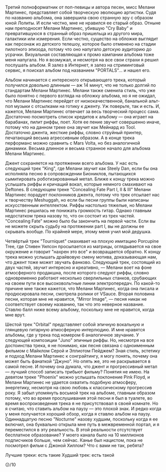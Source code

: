 Третий полноформатник от поп-певицы и автора песен, мисс Мелани Мартинес, представляет собой творческую эволюцию артистки. Судя по названию альбома, она завершила свою странную эру с образом юной Лолиты. И если честно, мне не нравился ее старый образ. Отныне нам преподносят Мелани Мартинес, убившую "Cry Baby" и превратившуюся в странный образ пришельца из другого мира, галактики или измерения. Если честно, существо на обложке выглядит как персонаж из детского телешоу, которое было отменено на стадии пилотного эпизода, потому что оно напугало детскую аудиторию до усрачки. Визуальная составляющая к промо кампании альбома тоже меня напугала. Но я возмужал, и несмотря на все свои страхи я решил послушать альбом. Я залез в Интернет, я залез на стриминговый сервис, я поискал альбом под названием "PORTALS"... и нашел его.

Альбом начинается с интересного открывающего трека, который получился довольно длинным — аж 14 минут, что не только долгий по стандартам Мелани Мартинес. Мелани также сменила стиль, что уже было понятно с первого взгляда на обложку альбома, но я не ожидал, что Мелани Мартинес перейдет от низкокачественной, банальной альт-поп музыки с отсылками на готику к дженту. Уж поверьте, так и есть. И, кажется, Мелани Мартинес отвечает за весь творческий процесс сама. Достаточно посмотреть список кредитов к альбому — она играет на барабанах, пилит риффы, поет. Хотя ее пение звучит совершенно иначе, потому что на данном треке она звучит как Мейнард из Tool. Достаточно джента, жесткие риффы, словно струйный принтер, печатающий весьма агрессивным образом. А в конце трека перформанс можно сравнить с Mars Volta, но без аналогичной динамики. Весьма длинное и весьма странное начало для альбома Мелани Мартинес.

Джент сохраняется на протяжении всего альбома. У нас есть следующий трек "King", где Мелани звучит как Steely Dan, если бы она исполняла песню в сопровождении Биониклов, пытающихся сымитировать роботизированный метал. Ближе к концу трека можно услышать риффы и кричащий вокал, которые немного смахивают на Deftones. В следующем треке "Concealing Fate Part I, II & III" Мелани Мартинес порадует поклонников джента, потому что трек отсылает нас к творчеству Meshuggah, но если бы песни группы были написаны искусственным интеллектом. Риффы настолько тяжелые, но Мелани Мартинес решилась не понижать громкость гитар. Однако главным недостатком трека назову то, что он состоит из трех частей. "Concealing Fate" можно было бы закончить на первой части. Если вы не можете скрыть судьбу на протяжении part I, вы не должны ее скрывать вообще. По крайней мере, этому меня учил мой дедушка.

Четвёртый трек "Tourniquet" смахивает на плохую имитацию Porcupine Tree, где Стивен Уилсон просыпается из матрицы, оглядывается на свое окружение и говорит "нахрен это все" и возвращается обратно. К концу трека можно услышать драйвовую смену мотива, доказывающая нам, что джент тоже может звучать фанково. Следующий трек, состоящий из двух частей, звучит интересно и креативно, — Мелани воет на фоне атмосферного продакшна, после которого следуют риффы, словно одновременно работают несколько сверлильных станков, срубающих на своем пути все высоковольтные линии электропередач. По какой-то причине мне также кажется, что Мелани Мартинес, когда она писала и продюсировала песни, смотрела ролики от VSauce. Вторая половина песни, которая мне не нравится, "Mirror Image", — песня никак не соответствует своему названию, так что это неверное название. Ставлю балл ниже всему альбому, поскольку мне не нравится, когда мне врут.

Шестой трек "Orbital" представляет собой эпичную вокальную и глянцевую гитарную атмосферную интерлюдию. И мне нравятся альбомы, где у трека под номером 6 аналогичное звучание. У следующей композиции "Juno" эпичные риффы. Но, несмотря на все достоинства трека, я не понимаю, как песня связана с одноименным фильмом с Майклом Серой и Эллиотом Пейджем? Зная стиль, эстетику и подход Мелани Мартинес к сонграйтингу, я могу понять, почему она может быть фанаткой "Джуно". Но опять же, это не раскрывается в самой песне. И почему она думала, что джент и прогрессивный метал — лучший способ записать трибьют фильму? Понятия не имею. На девятом треке "Phoenix" можно услышать поклонение Pink Floyd, и Мелани Мартинес не удается охватить подобную атмосферу, энергетику, несмотря на свою любовь к классическому прогрессив року. Я забыл упомянуть восьмой трек на альбоме, главным образом потому, что во время прослушивания этой песни я был в туалете, во время воспроизведения трека я не присутствовал в своей комнате. Но я считаю, что ставить альбом на паузу — это плохой знак. И редко когда у меня получается хороший обзор, когда я ставлю альбом на паузу. Одиннадцатую песню "Nocturne" назову худшим, поскольку когда я ее включил, она буквально открыла мне путь в межвременной портал, и я переместился в эту реальность. В этой реальности отсутствует бесплатное образование? У моего канала было на 10 миллионов подписчиков больше, чем сейчас. Канье был нацистом, пока не посмотрел фильм с Джоной Хиллом? Что с вами не так, ребята?

Лучшие треки: есть такие
Худший трек: есть такой

😕/10
